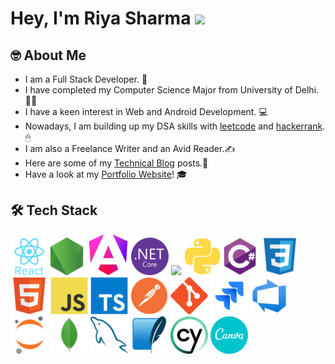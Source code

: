 <h1>Hey, I'm Riya Sharma <img src="https://raw.githubusercontent.com/MartinHeinz/MartinHeinz/master/wave.gif" width="30px"> </h1>
<h2>🤓 About Me</h2>

- I am a Full Stack Developer. 🤠
- I have completed my Computer Science Major from University of Delhi. 👨‍🎓
- I have a keen interest in Web and Android Development. 💻
- Nowadays, I am building up my DSA skills with [leetcode](https://leetcode.com/riyasharma24/) and [hackerrank](https://www.hackerrank.com/theriyasharma24?hr_r=1).🖱
- I am also a Freelance Writer and an Avid Reader.✍
- Here are some of my [Technical Blog](https://medium.com/@theriyasharma24) posts.📜
- Have a look at my [Portfolio Website](https://riya-sharma-portfolio.netlify.app/#/home)! 🎓

<h2>🛠 Tech Stack</h2>

<img src="https://github.com/devicons/devicon/blob/master/icons/react/react-original-wordmark.svg" width=60><img src="https://github.com/devicons/devicon/blob/master/icons/nodejs/nodejs-original.svg" width=60> <img src="https://github.com/devicons/devicon/blob/master/icons/angular/angular-original.svg" width=65> <img src="https://github.com/devicons/devicon/blob/master/icons/dotnetcore/dotnetcore-original.svg" width=60>  <img src="https://cdn.iconscout.com/icon/free/png-64/django-1-282754.png" width=60 color="white"> <img src="https://github.com/devicons/devicon/blob/master/icons/python/python-plain.svg" width=60><img src="https://github.com/devicons/devicon/blob/master/icons/csharp/csharp-original.svg" width=60> <img src="https://github.com/devicons/devicon/blob/master/icons/css3/css3-original.svg" width=60> <img src="https://github.com/devicons/devicon/blob/master/icons/html5/html5-original.svg" width=60> <img src="https://github.com/devicons/devicon/blob/master/icons/javascript/javascript-original.svg" width=60> <img src="https://github.com/devicons/devicon/blob/master/icons/typescript/typescript-original.svg" alt="Typescript" width=60> <img src="https://github.com/devicons/devicon/blob/master/icons/postman/postman-original.svg" width=60>  <img src="https://github.com/devicons/devicon/blob/master/icons/git/git-original.svg" width=60> <img src="https://github.com/devicons/devicon/blob/master/icons/jira/jira-original.svg" width=60> <img src="https://github.com/devicons/devicon/blob/master/icons/azuredevops/azuredevops-original.svg" width=60> <img src="https://github.com/devicons/devicon/blob/master/icons/jupyter/jupyter-original.svg" width=60> <img src="https://github.com/devicons/devicon/blob/master/icons/mongodb/mongodb-original.svg" width=60> <img src="https://github.com/devicons/devicon/blob/master/icons/mysql/mysql-original.svg" width=60> <img src="https://github.com/devicons/devicon/blob/master/icons/sqlite/sqlite-original.svg" width=60> <img src="https://github.com/devicons/devicon/blob/master/icons/cypressio/cypressio-original.svg" width=60>
<img src="https://github.com/devicons/devicon/blob/master/icons/canva/canva-original.svg" width=60> 



<!-- Profile View Couter -->
<img src="https://komarev.com/ghpvc/?username=theriyasharma24&style=flat-square&color=blue" alt=""/>


<!-- Github Profile Stats -->

<!-- <h2>📈 Riya's Github Stats</h2> -->
<!-- <table>
  <tr>
    <td><img src="https://github-readme-stats.vercel.app/api?username=theriyasharma24&show_icons=true&hide=&count_private=true&theme=dark&locale=en" alt="theriyasharma24" /></td>
    <td><img src="https://github-readme-stats.vercel.app/api/top-langs?username=theriyasharma24&show_icons=true&theme=dark&locale=en&layout=compact" alt="theriyasharma24" /></td>
  </tr>
</table> -->
<!-- <div align="center">
<p><img align="center" src="https://github-readme-streak-stats.herokuapp.com/?user=theriyasharma24&theme=dark" alt="theriyasharma24" /></p>
  </div> -->
  
 









